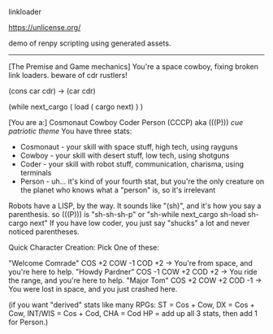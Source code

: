 linkloader

https://unlicense.org/

demo of renpy scripting using generated assets. 

----
[The Premise and Game mechanics]
You're a space cowboy, fixing broken link loaders. 
beware of cdr rustlers!

(cons car cdr) -> (car cdr)

(while next_cargo ( load ( cargo next) ) )

[You are a:]
Cosmonaut Cowboy Coder Person (CCCP)
aka (((P)))
*cue patriotic theme*
You have three stats:
- Cosmonaut - your skill with space stuff, high tech, using rayguns
- Cowboy - your skill with desert stuff, low tech, using shotguns
- Coder - your skill with robot stuff, communication, charisma, using terminals
- Person - uh... it's kind of your fourth stat, but you're the only creature on the planet who knows what a "person" is, so it's irrelevant

Robots have a LISP, by the way. It sounds like "(sh)", and it's how you say a parenthesis.
so (((P))) is "sh-sh-sh-p"
or "sh-while next_cargo sh-load sh-cargo next"
If you have low coder, you just say "shucks" a lot and never noticed parentheses.

Quick Character Creation: Pick One of these:

"Welcome Comrade" COS +2 COW -1 COD +2 -> You're from space, and you're here to help.
"Howdy Pardner"  COS -1 COW +2 COD +2 -> You ride the range, and you're here to help.
"Major Tom" COS +2 COW +2 COD -1 -> You were lost in space, and you just crashed here.

(if you want "derived" stats like many RPGs:
ST = Cos + Cow, DX = Cos + Cow, INT/WIS = Cos + Cod, CHA = Cod
HP = add up all 3 stats, then add 1 for Person.)


